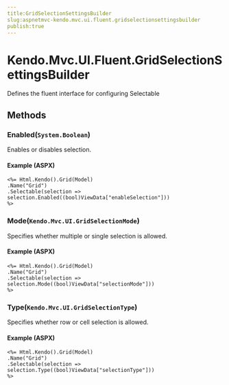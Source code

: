 ```yaml
---
title:GridSelectionSettingsBuilder
slug:aspnetmvc-kendo.mvc.ui.fluent.gridselectionsettingsbuilder
publish:true
---
```


# Kendo.Mvc.UI.Fluent.GridSelectionSettingsBuilder
Defines the fluent interface for configuring Selectable



## Methods

### Enabled(`System.Boolean`)
Enables or disables selection.




#### Example (ASPX)
    <%= Html.Kendo().Grid(Model)
    .Name("Grid")
    .Selectable(selection => selection.Enabled((bool)ViewData["enableSelection"]))
    %>


### Mode(`Kendo.Mvc.UI.GridSelectionMode`)
Specifies whether multiple or single selection is allowed.




#### Example (ASPX)
    <%= Html.Kendo().Grid(Model)
    .Name("Grid")
    .Selectable(selection => selection.Mode((bool)ViewData["selectionMode"]))
    %>


### Type(`Kendo.Mvc.UI.GridSelectionType`)
Specifies whether row or cell selection is allowed.




#### Example (ASPX)
    <%= Html.Kendo().Grid(Model)
    .Name("Grid")
    .Selectable(selection => selection.Type((bool)ViewData["selectionType"]))
    %>



 
